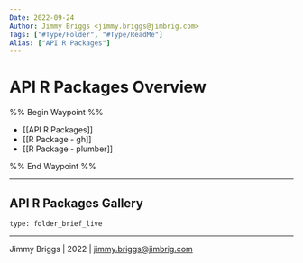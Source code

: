 ```yaml
---
Date: 2022-09-24
Author: Jimmy Briggs <jimmy.briggs@jimbrig.com>
Tags: ["#Type/Folder", "#Type/ReadMe"]
Alias: ["API R Packages"]
---
```


# API R Packages Overview

%% Begin Waypoint %%
- [[API R Packages]]
- [[R Package - gh]]
- [[R Package - plumber]]

%% End Waypoint %%

***

## API R Packages Gallery

 
```ccard
type: folder_brief_live
```
 

***

Jimmy Briggs | 2022 | <jimmy.briggs@jimbrig.com>




